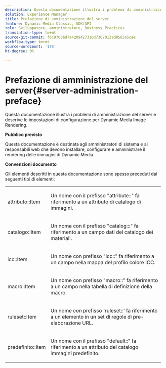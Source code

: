```yaml
---
description: Questa documentazione illustra i problemi di amministrazione del server e descrive le impostazioni di configurazione per Dynamic Media Image Rendering.
solution: Experience Manager
title: Prefazione di amministrazione del server
feature: Dynamic Media Classic, SDK/API
role: Sviluppatore, amministratore, Business Practices
translation-type: tm+mt
source-git-commit: f6c97606d7a4209427316d7367013ad9585a5cae
workflow-type: tm+mt
source-wordcount: '176'
ht-degree: 0%

---
```



# Prefazione di amministrazione del server{#server-administration-preface}

Questa documentazione illustra i problemi di amministrazione del server e descrive le impostazioni di configurazione per Dynamic Media Image Rendering.

**Pubblico previsto**

Questa documentazione è destinata agli amministratori di sistema e ai responsabili web che devono installare, configurare e amministrare il rendering delle immagini di Dynamic Media.

**Convenzioni documento**

Gli elementi descritti in questa documentazione sono spesso preceduti dai seguenti tipi di elementi:

<table id="simpletable_E96BA470B3CE4266A9E6ED0440A56C40"> 
 <tr class="strow"> 
  <td class="stentry"> <p>attributo::Item </p></td> 
  <td class="stentry"> <p>Un nome con il prefisso "attribute::" fa riferimento a un attributo di catalogo di immagini. </p></td> 
 </tr> 
 <tr class="strow"> 
  <td class="stentry"> <p>catalogo::Item </p></td> 
  <td class="stentry"> <p>Un nome con il prefisso "catalog:::" fa riferimento a un campo dati del catalogo dei materiali. </p></td> 
 </tr> 
 <tr class="strow"> 
  <td class="stentry"> <p>icc::Item </p></td> 
  <td class="stentry"> <p>Un nome con prefisso "icc::" fa riferimento a un campo nella mappa del profilo colore ICC. </p></td> 
 </tr> 
 <tr class="strow"> 
  <td class="stentry"> <p>macro::Item </p></td> 
  <td class="stentry"> <p>Un nome con prefisso "macro::" fa riferimento a un campo nella tabella di definizione della macro. </p></td> 
 </tr> 
 <tr class="strow"> 
  <td class="stentry"> <p>ruleset::Item </p></td> 
  <td class="stentry"> <p>Un nome con prefisso 'ruleset::' fa riferimento a un elemento in un set di regole di pre-elaborazione URL. </p></td> 
 </tr> 
 <tr class="strow"> 
  <td class="stentry"> <p>predefinito::Item </p></td> 
  <td class="stentry"> <p>Un nome con il prefisso "default::" fa riferimento a un attributo del catalogo immagini predefinito. </p></td> 
 </tr> 
</table>

